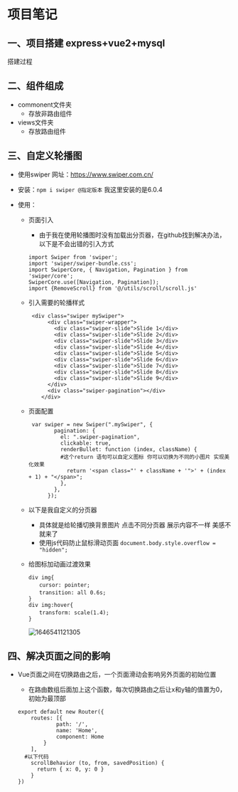 # 项目笔记

## 一、项目搭建 express+vue2+mysql

搭建过程

## 二、组件组成

- commonent文件夹
  - 存放非路由组件
- views文件夹
  - 存放路由组件

## 三、自定义轮播图

-  使用swiper 网址：https://www.swiper.com.cn/

  - 安装：`npm i swiper @指定版本` 我这里安装的是6.0.4

  - 使用：

    - 页面引入

      - 由于我在使用轮播图时没有加载出分页器，在github找到解决办法，以下是不会出错的引入方式

      ```shell
      import Swiper from 'swiper';
      import 'swiper/swiper-bundle.css';
      import SwiperCore, { Navigation, Pagination } from 'swiper/core';
      SwiperCore.use([Navigation, Pagination]);
      import {RemoveScroll} from '@/utils/scroll/scroll.js'
      ```

    - 引入需要的轮播样式

      ```shell
       <div class="swiper mySwiper">
            <div class="swiper-wrapper">
              <div class="swiper-slide">Slide 1</div>
              <div class="swiper-slide">Slide 2</div>
              <div class="swiper-slide">Slide 3</div>
              <div class="swiper-slide">Slide 4</div>
              <div class="swiper-slide">Slide 5</div>
              <div class="swiper-slide">Slide 6</div>
              <div class="swiper-slide">Slide 7</div>
              <div class="swiper-slide">Slide 8</div>
              <div class="swiper-slide">Slide 9</div>
            </div>
            <div class="swiper-pagination"></div>
          </div>
      ```

    - 页面配置

      ```shell
       var swiper = new Swiper(".mySwiper", {
              pagination: {
                el: ".swiper-pagination",
                clickable: true,
                renderBullet: function (index, className) {
                #这个return 语句可以自定义图标 你可以切换为不同的小图片 实现美化效果
                  return '<span class="' + className + '">' + (index + 1) + "</span>";
                },
              },
            });
      ```

    - 以下是我自定义的分页器

      - 具体就是给轮播切换背景图片 点击不同分页器 展示内容不一样 美感不就来了
      - 使用js代码防止鼠标滑动页面 `document.body.style.overflow = "hidden";`

    - 给图标加动画过渡效果
    
      ```shell
      div img{
      　　cursor: pointer;
      　　transition: all 0.6s;
      }
      div img:hover{
      　　transform: scale(1.4);
      }
      ```
    
      
    
      ![1646541121305](C:\Users\liqing\AppData\Roaming\Typora\typora-user-images\1646541121305.png)

## 四、解决页面之间的影响

- Vue页面之间在切换路由之后，一个页面滑动会影响另外页面的初始位置

  - 在路由数组后面加上这个函数，每次切换路由之后让x和y轴的值置为0，初始为最顶部

  ```vue
  export default new Router({
      routes: [{
              path: '/',
              name: 'Home',
              component: Home
          }
      ],
    #以下代码
      scrollBehavior (to, from, savedPosition) {
        return { x: 0, y: 0 }
      }
  })
  ```








